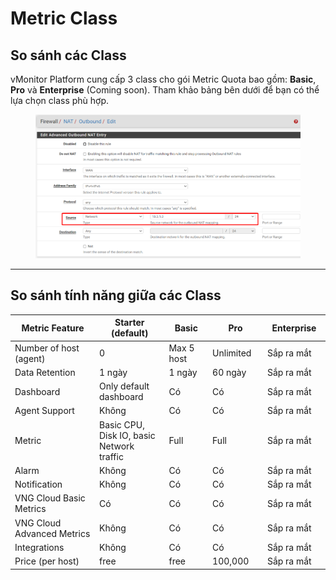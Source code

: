 # Metric Class

## So sánh các Class

vMonitor Platform cung cấp 3 class cho gói Metric Quota bao gồm: **Basic**, **Pro** và **Enterprise** (Coming soon). Tham khảo bảng bên dưới để bạn có thể lựa chọn class phù hợp.

<figure><img src="../../../.gitbook/assets/image (26) (1).png" alt=""><figcaption></figcaption></figure>

***

## So sánh tính năng giữa các Class

<table><thead><tr><th width="273">Metric Feature</th><th width="193">Starter (default)</th><th width="121">Basic</th><th width="115">Pro</th><th width="140">Enterprise</th></tr></thead><tbody><tr><td>Number of host (agent)</td><td>0</td><td>Max 5 host</td><td>Unlimited</td><td>Sắp ra mắt</td></tr><tr><td>Data Retention</td><td>1 ngày</td><td>1 ngày</td><td>60 ngày</td><td>Sắp ra mắt</td></tr><tr><td>Dashboard</td><td>Only default dashboard</td><td>Có</td><td>Có</td><td>Sắp ra mắt</td></tr><tr><td>Agent Support</td><td>Không</td><td>Có</td><td>Có</td><td>Sắp ra mắt</td></tr><tr><td>Metric</td><td>Basic CPU, Disk IO, basic Network traffic</td><td>Full</td><td>Full</td><td>Sắp ra mắt</td></tr><tr><td>Alarm</td><td>Không</td><td>Có</td><td>Có</td><td>Sắp ra mắt</td></tr><tr><td>Notification</td><td>Không</td><td>Có</td><td>Có</td><td>Sắp ra mắt</td></tr><tr><td>VNG Cloud Basic Metrics</td><td>Có</td><td>Có</td><td>Có</td><td>Sắp ra mắt</td></tr><tr><td>VNG Cloud Advanced Metrics</td><td>Không</td><td>Có</td><td>Có</td><td>Sắp ra mắt</td></tr><tr><td>Integrations</td><td>Không</td><td>Có</td><td>Có</td><td>Sắp ra mắt</td></tr><tr><td>Price (per host)</td><td>free</td><td>free</td><td>100,000</td><td>Sắp ra mắt</td></tr></tbody></table>
